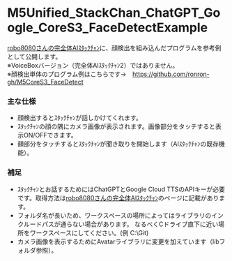 # M5Unified_StackChan_ChatGPT_Google_CoreS3_FaceDetectExample

[robo8080さんの完全体AIｽﾀｯｸﾁｬﾝ](https://github.com/robo8080/M5Unified_StackChan_ChatGPT_Google)に、顔検出を組み込んだプログラムを参考例として公開します。  
※VoiceBoxバージョン（完全体AIｽﾀｯｸﾁｬﾝ2）ではありません。  
※顔検出単体のプログラム例はこちらです→　https://github.com/ronron-gh/M5CoreS3_FaceDetect

### 主な仕様
- 顔検出するとｽﾀｯｸﾁｬﾝが話しかけてくれます。
- ｽﾀｯｸﾁｬﾝの顔の隅にカメラ画像が表示されます。画像部分をタッチすると表示ON/OFFできます。
- 額部分をタッチするとｽﾀｯｸﾁｬﾝが聞き取りを開始します（AIｽﾀｯｸﾁｬﾝの既存機能）。


### 補足
- ｽﾀｯｸﾁｬﾝとお話するためにはChatGPTとGoogle Cloud TTSのAPIキーが必要です。取得方法は[robo8080さんの完全体AIｽﾀｯｸﾁｬﾝ](https://github.com/robo8080/M5Unified_StackChan_ChatGPT_Google)のページに記載があります。
- フォルダ名が長いため、ワークスペースの場所によってはライブラリのインクルードパスが通らない場合があります。
なるべくCドライブ直下に近い場所をワークスペースにしてください。(例 C:\Git)
- カメラ画像を表示するためにAvatarライブラリに変更を加えています（libフォルダ参照）。
